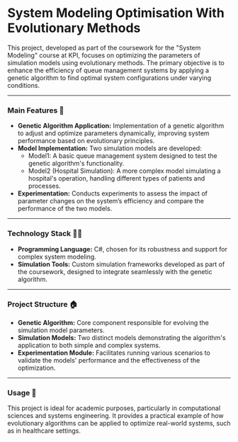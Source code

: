 # System Modeling Optimisation With Evolutionary Methods
This project, developed as part of the coursework for the "System Modeling" course at KPI, focuses on optimizing the parameters of simulation models using evolutionary methods. The primary objective is to enhance the efficiency of queue management systems by applying a genetic algorithm to find optimal system configurations under varying conditions.

____

### Main Features 🤔
- **Genetic Algorithm Application:** Implementation of a genetic algorithm to adjust and optimize parameters dynamically, improving system performance based on evolutionary principles.
- **Model Implementation:** Two simulation models are developed:
    - Model1: A basic queue management system designed to test the genetic algorithm's functionality.
    - Model2 (Hospital Simulation): A more complex model simulating a hospital's operation, handling different types of patients and processes.
- **Experimentation:** Conducts experiments to assess the impact of parameter changes on the system’s efficiency and compare the performance of the two models.

____

### Technology Stack 👩‍💻
- **Programming Language:** C#, chosen for its robustness and support for complex system modeling.
- **Simulation Tools:** Custom simulation frameworks developed as part of the coursework, designed to integrate seamlessly with the genetic algorithm.

____

### Project Structure 🏠
- **Genetic Algorithm:** Core component responsible for evolving the simulation model parameters.
- **Simulation Models:** Two distinct models demonstrating the algorithm's application to both simple and complex systems.
- **Experimentation Module:** Facilitates running various scenarios to validate the models' performance and the effectiveness of the optimization.

____

### Usage 🤙
This project is ideal for academic purposes, particularly in computational sciences and systems engineering. It provides a practical example of how evolutionary algorithms can be applied to optimize real-world systems, such as in healthcare settings.

